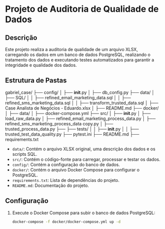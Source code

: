 # Projeto de Auditoria de Qualidade de Dados

## Descrição
Este projeto realiza a auditoria de qualidade de um arquivo XLSX, carregando os dados em um banco de dados PostgreSQL, realizando o tratamento dos dados e executando testes automatizados para garantir a integridade e qualidade dos dados.

## Estrutura de Pastas

gabriel_case/
├── config/
│   ├── __init__.py
│   ├── db_config.py
├── data/
│   ├── SQL/
│   │   ├── refined_email_marketing_data.sql
│   │   ├── refined_sms_marketing_data.sql
│   │   ├── transform_trusted_data.sql
│   ├── Case Analista de Negócios - Eduardo.xlsx
│   ├── README.md
├── docker/
│   ├── data/
│   ├── docker-compose.yml
├── src/
│   ├── __init__.py
│   ├── load_raw_data.py
│   ├── refined_email_marketing_process_data.py
│   ├── refined_sms_marketing_process_data copy.py
│   ├── trusted_process_data.py
├── ├── tests/
│   │   ├── __init__.py
│   │   ├── trusted_test_data_quality.py
├── pytest.ini
├── README.md
├── requirements.txt

- `data/`: Contém o arquivo XLSX original, uma descrição dos dados e os scripts SQL.
- `src/`: Contém o código-fonte para carregar, processar e testar os dados.
- `config/`: Contém a configuração do banco de dados.
- `docker/`: Contém o arquivo Docker Compose para configurar o PostgreSQL.
- `requirements.txt`: Lista de dependências do projeto.
- `README.md`: Documentação do projeto.


## Configuração
1. Execute o Docker Compose para subir o banco de dados PostgreSQL:
   ```bash
   docker-compose -f docker/docker-compose.yml up -d